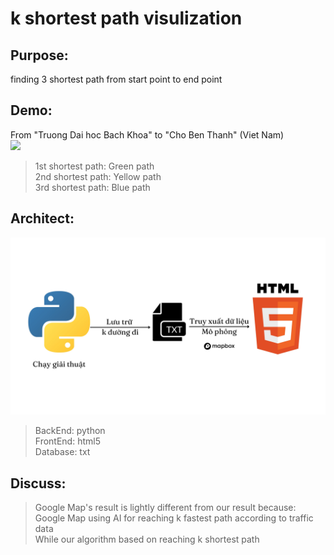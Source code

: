 # k shortest path visulization

## Purpose: 
finding 3 shortest path from start point to end point  
## Demo: 
From "Truong Dai hoc Bach Khoa" to "Cho Ben Thanh" (Viet Nam)  
![](https://github.com/tri218138/k-shortest-path-visualization/blob/main/BK-ChoBenThanh.png)
> 1st shortest path: Green path  
> 2nd shortest path: Yellow path  
> 3rd shortest path: Blue path  
## Architect:
![](https://github.com/tri218138/k-shortest-path-visualization/blob/main/Overview_system.jpg)
> BackEnd: python  
> FrontEnd: html5  
> Database: txt
## Discuss:  
> Google Map's result is lightly different from our result because:  
> Google Map using AI for reaching k fastest path according to traffic data  
> While our algorithm based on reaching k shortest path
